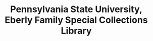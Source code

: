 ---
layout: repo
title: "Pennsylvania State University, Eberly Family Special Collections Library"
id: 15409
permalink: repos/15409/
---